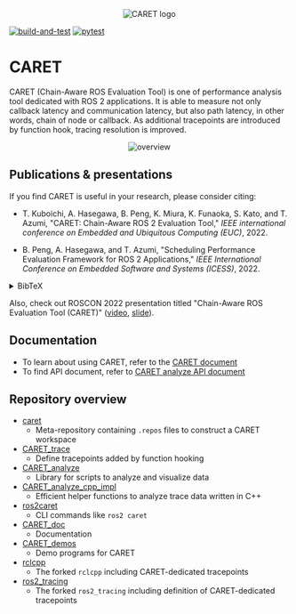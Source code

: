 <div align="center">
    <img src="https://user-images.githubusercontent.com/105265012/182009126-780f5e24-849f-4e0d-ac0e-b429e5d0b3fe.png" alt="CARET logo">
</div>

[![build-and-test](https://github.com/tier4/CARET_trace/actions/workflows/build-and-test.yaml/badge.svg)](https://github.com/tier4/CARET_trace/actions/workflows/build-and-test.yaml)
[![pytest](https://github.com/tier4/CARET_analyze/actions/workflows/pytest.yaml/badge.svg)](https://github.com/tier4/CARET_analyze/actions/workflows/pytest.yaml)

# CARET

CARET (Chain-Aware ROS Evaluation Tool) is one of performance analysis tool dedicated with ROS 2 applications. It is able to measure not only callback latency and communication latency, but also path latency, in other words, chain of node or callback. As additional tracepoints are introduced by function hook, tracing resolution is improved.

<div align="center">
    <img src="https://user-images.githubusercontent.com/105265012/182009138-bb9892c6-fa66-488c-bbb2-631df170fcf7.png" alt="overview">
</div>

## Publications & presentations

If you find CARET is useful in your research, please consider citing:

- T. Kuboichi, A. Hasegawa, B. Peng, K. Miura, K. Funaoka, S. Kato, and T. Azumi, "CARET: Chain-Aware ROS 2 Evaluation Tool," _IEEE international conference on Embedded and Ubiquitous Computing (EUC)_, 2022.

- B. Peng, A. Hasegawa, and T. Azumi, "Scheduling Performance Evaluation Framework for ROS 2 Applications," _IEEE International Conference on Embedded Software and Systems (ICESS)_, 2022.

<details>
<summary>BibTeX</summary>

```bibtex
@inproceedings{CARET,
title={{CARET}: Chain-{Aware} {ROS} 2 {Evaluation Tool}},
author={Kuboichi, Takahisa and Hasegawa, Atsushi and Peng, Bo and Miura, Keita and Funaoka, Kenji and Kato, Shinpei and Azumi, Takuya},
booktitle={Proceedings of IEEE international conference on embedded and ubiquitous computing (EUC)},
year={2022}}
```

```bibtex
@inproceedings{callback_scheduling,
title={Scheduling Performance Evaluation Framework for {ROS} 2 Applications},
author={Peng, Bo and Hasegawa, Atsushi and Azumi, Takuya},
booktitle={Proceedings of IEEE International Conference on Embedded Software and Systems (ICESS)},
year={2022}}
```

</details>

Also, check out ROSCON 2022 presentation titled "Chain-Aware ROS Evaluation Tool (CARET)" ([video](https://vimeo.com/showcase/9954564/video/767150288), [slide](http://download.ros.org/downloads/roscon/2022/Chain-Aware%20ROS%20Evaluation%20Tool%20(CARET).pdf)).

## Documentation

- To learn about using CARET, refer to the [CARET document](https://tier4.github.io/CARET_doc/main/)
- To find API document, refer to [CARET analyze API document](https://tier4.github.io/CARET_analyze/latest/)

## Repository overview

- [caret](https://github.com/tier4/caret)
  - Meta-repository containing `.repos` files to construct a CARET workspace
- [CARET_trace](https://github.com/tier4/CARET_trace)
  - Define tracepoints added by function hooking
- [CARET_analyze](https://github.com/tier4/CARET_analyze)
  - Library for scripts to analyze and visualize data
- [CARET_analyze_cpp_impl](https://github.com/tier4/CARET_analyze_cpp_impl.git)
  - Efficient helper functions to analyze trace data written in C++
- [ros2caret](https://github.com/tier4/ros2caret.git)
  - CLI commands like `ros2 caret`
- [CARET_doc](https://github.com/tier4/CARET_doc)
  - Documentation
- [CARET_demos](https://github.com/tier4/CARET_demos)
  - Demo programs for CARET
- [rclcpp](https://github.com/tier4/rclcpp/tree/v0.3.0)
  - The forked `rclcpp` including CARET-dedicated tracepoints
- [ros2_tracing](https://github.com/tier4/ros2_tracing/tree/v0.3.0)
  - The forked `ros2_tracing` including definition of CARET-dedicated tracepoints
